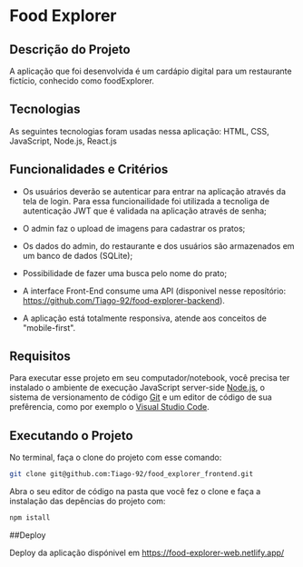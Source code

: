 
# Food Explorer

## Descrição do Projeto

A aplicação que foi desenvolvida é um cardápio digital para um restaurante fictício, conhecido como foodExplorer.

## Tecnologias

As seguintes tecnologias foram usadas nessa aplicação: HTML, CSS, JavaScript, Node.js, React.js
## Funcionalidades e Critérios

- Os usuários deverão se autenticar para entrar na aplicação através da tela de login. Para essa funcionailidade foi utilizada a tecnoliga de autenticação JWT que é validada na aplicação através de senha;

- O admin faz o upload de imagens para cadastrar os pratos;

- Os dados do admin, do restaurante e dos usuários são armazenados em um banco de dados (SQLite);

- Possibilidade de fazer uma busca pelo nome do prato;

- A interface Front-End consume uma API (disponivel nesse reposítório: https://github.com/Tiago-92/food-explorer-backend).

- A aplicação está totalmente responsiva, atende aos conceitos de "mobile-first".

 ## Requisitos
 
 Para executar esse projeto em seu computador/notebook, você precisa ter instalado o ambiente de execução JavaScript server-side [Node.js](https://nodejs.org/en/), o sistema de versionamento de código [Git](https://git-scm.com/) e um editor de código de sua prefêrencia, como por exemplo o [Visual Studio Code](https://code.visualstudio.com/).
 
 ## Executando o Projeto
 
 No terminal, faça o clone do projeto com esse comando:

```bash
git clone git@github.com:Tiago-92/food_explorer_frontend.git

```

Abra o seu editor de código na pasta que você fez o clone e faça a instalação das depências do projeto com:

```bash
npm istall 

```

##Deploy

Deploy da aplicação dispónivel em https://food-explorer-web.netlify.app/
